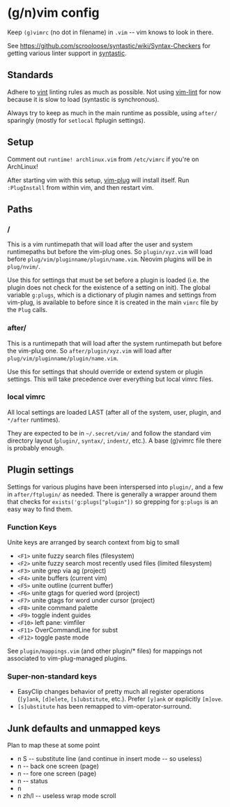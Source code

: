 # (g/n)vim config

Keep `(g)vimrc` (no dot in filename) in `.vim` -- vim knows to look in there.

See https://github.com/scrooloose/syntastic/wiki/Syntax-Checkers for getting
various linter support in [syntastic].

## Standards

Adhere to [vint](https://github.com/Kuniwak/vint) linting rules as much as
possible. Not using [vim-lint](https://github.com/syngan/vim-vimlint) for now
because it is slow to load (syntastic is synchronous).

Always try to keep as much in the main runtime as possible, using `after/`
sparingly (mostly for `setlocal` ftplugin settings).

## Setup

Comment out `runtime! archlinux.vim` from `/etc/vimrc` if you're on ArchLinux!

After starting vim with this setup, [vim-plug] will install itself. Run
`:PlugInstall` from within vim, and then restart vim.

## Paths

### /

This is a vim runtimepath that will load after the user and system runtimepaths
but before the vim-plug ones. So `plugin/xyz.vim` will load before
`plug/vim/pluginname/plugin/name.vim`. Neovim plugins will be in `plug/nvim/`.

Use this for settings that must be set before a plugin is loaded (i.e. the
plugin does not check for the existence of a setting on init). The global
variable `g:plugs`, which is a dictionary of plugin names and settings from
vim-plug, is available to before since it is created in the main `vimrc` file
by the `Plug` calls.

### after/

This is a runtimepath that will load after the system runtimepath but before
the vim-plug one. So `after/plugin/xyz.vim` will load after
`plug/vim/pluginname/plugin/name.vim`.

Use this for settings that should override or extend system or plugin settings.
This will take precedence over everything but local vimrc files.

### local vimrc

All local settings are loaded LAST (after all of the system, user, plugin, and
`*/after` runtimes).

They are expected to be in `~/.secret/vim/` and follow the standard vim
directory layout (`plugin/`, `syntax/`, `indent/`, etc.). A base (g)vimrc file
there is probably enough.

## Plugin settings

Settings for various plugins have been interspersed into `plugin/`, and a few
in `after/ftplugin/` as needed. There is generally a wrapper around them that
checks for `exists('g:plugs["plugin"])` so grepping for `g:plugs` is an easy
way to find them.

### Function Keys

Unite keys are arranged by search context from big to small

- `<F1>` unite fuzzy search files (filesystem)
- `<F2>` unite fuzzy search most recently used files (limited filesystem)
- `<F3>` unite grep via ag (project)
- `<F4>` unite buffers (current vim)
- `<F5>` unite outline (current buffer)
- `<F6>` unite gtags for queried word (project)
- `<F7>` unite gtags for word under cursor (project)
- `<F8>` unite command palette
- `<F9>` toggle indent guides
- `<F10>` left pane: vimfiler
- `<F11>` OverCommandLine for subst
- `<F12>` toggle paste mode

See `plugin/mappings.vim` (and other plugin/* files) for mappings not
associated to vim-plug-managed plugins.

### Super-non-standard keys

- EasyClip changes behavior of pretty much all register operations (`[y]ank`,
  `[d]elete`, `[s]ubstitute`, etc.). Prefer `[y]ank` or explicitly `[m]ove`.
- `[s]ubstitute` has been remapped to vim-operator-surround.

## Junk defaults and unmapped keys

Plan to map these at some point

- n S     -- substitute line (and continue in insert mode -- so useless)
- n <C-b> -- back one screen (page)
- n <C-f> -- fore one screen (page)
- n <C-g> -- status
- n <C-s>
- n zh/l  -- useless wrap mode scroll



[syntastic]: https://github.com/scrooloose/syntastic/
[vim-plug]: https://github.com/junegunn/vim-plug

